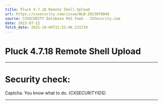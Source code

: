 ```yaml
---
title: Pluck 4.7.18 Remote Shell Upload
url: https://cxsecurity.com/issue/WLB-2023070048
source: CXSECURITY Database RSS Feed - CXSecurity.com
date: 2023-07-22
fetch_date: 2025-10-04T11:52:46.231729
---
```


# Pluck 4.7.18 Remote Shell Upload

---

# Security check:

Captcha. You know what to do. (CXSECURITYIDS)

---